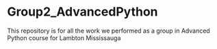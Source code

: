 # Group2_AdvancedPython
This repository is for all the work we performed as a group in Advanced Python course for Lambton Mississauga

